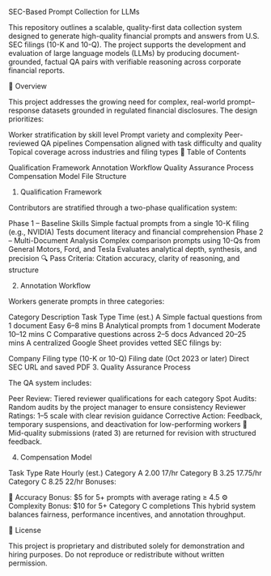 SEC-Based Prompt Collection for LLMs

This repository outlines a scalable, quality-first data collection system designed to generate high-quality financial prompts and answers from U.S. SEC filings (10-K and 10-Q). The project supports the development and evaluation of large language models (LLMs) by producing document-grounded, factual QA pairs with verifiable reasoning across corporate financial reports.

📌 Overview

This project addresses the growing need for complex, real-world prompt–response datasets grounded in regulated financial disclosures. The design prioritizes:

Worker stratification by skill level
Prompt variety and complexity
Peer-reviewed QA pipelines
Compensation aligned with task difficulty and quality
Topical coverage across industries and filing types
🧭 Table of Contents

Qualification Framework
Annotation Workflow
Quality Assurance Process
Compensation Model
File Structure
1. Qualification Framework

Contributors are stratified through a two-phase qualification system:

Phase 1 – Baseline Skills
Simple factual prompts from a single 10-K filing (e.g., NVIDIA)
Tests document literacy and financial comprehension
Phase 2 – Multi-Document Analysis
Complex comparison prompts using 10-Qs from General Motors, Ford, and Tesla
Evaluates analytical depth, synthesis, and precision
🔍 Pass Criteria: Citation accuracy, clarity of reasoning, and structure

2. Annotation Workflow

Workers generate prompts in three categories:

Category	Description	Task Type	Time (est.)
A	Simple factual questions from 1 document	Easy	6–8 mins
B	Analytical prompts from 1 document	Moderate	10–12 mins
C	Comparative questions across 2–5 docs	Advanced	20–25 mins
A centralized Google Sheet provides vetted SEC filings by:

Company
Filing type (10-K or 10-Q)
Filing date (Oct 2023 or later)
Direct SEC URL and saved PDF
3. Quality Assurance Process

The QA system includes:

Peer Review: Tiered reviewer qualifications for each category
Spot Audits: Random audits by the project manager to ensure consistency
Reviewer Ratings: 1–5 scale with clear revision guidance
Corrective Action: Feedback, temporary suspensions, and deactivation for low-performing workers
🔁 Mid-quality submissions (rated 3) are returned for revision with structured feedback.

4. Compensation Model

Task Type	Rate	Hourly (est.)
Category A	$2.00	~$17/hr
Category B	$3.25	~$17.75/hr
Category C	$8.25	~$22/hr
Bonuses:

🎯 Accuracy Bonus: $5 for 5+ prompts with average rating ≥ 4.5
⚙️ Complexity Bonus: $10 for 5+ Category C completions
This hybrid system balances fairness, performance incentives, and annotation throughput.


🔗 License

This project is proprietary and distributed solely for demonstration and hiring purposes. Do not reproduce or redistribute without written permission.
